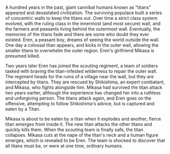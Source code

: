 <!-- Attack on Titan (2015) -->

A hundred years in the past, giant cannibal humans known as "titans" appeared and devastated civilization. The surviving populace built a series of concentric walls to keep the titans out. Over time a strict class system evolved, with the ruling class in the innermost (and most secure) wall, and the farmers and peasants living behind the outermost wall. Eventually, the memories of the titans fade and there are some who doubt they ever existed. Eren, a peasant boy, dreams of seeing the world outside the wall. One day a colossal titan appears, and kicks in the outer wall, allowing the smaller titans to overwhelm the outer region. Eren's girlfriend Mikasa is presumed killed.

Two years later Eren has joined the scouting regiment, a team of soldiers tasked with braving the titan-infested wilderness to repair the outer wall. The regiment heads for the ruins of a village near the wall, but they are intercepted by titans. They are rescued by Shikishima, an expert combatant, and Mikasa, who fights alongside him. Mikasa had survived the titan attack two years earlier, although the experience has changed her into a ruthless and unforgiving person. The titans attack again, and Eren goes on the offensive, attempting to follow Shikishima's advice, but is captured and eaten by a Titan.

Mikasa is about to be eaten by a titan when it explodes and another, fierce titan emerges from inside it. The new titan attacks the other titans and quickly kills them. When the scouting team is finally safe, the titan collapses. Mikasa cuts at the nape of the titan's neck and a human figure emerges, which is revealed to be Eren. The team is shocked to discover that all titans must be, or were at one time, ordinary humans.